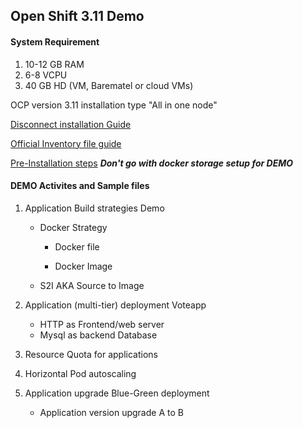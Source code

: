 ## Open Shift 3.11 Demo 

#### System Requirement
1. 10-12 GB RAM
2. 6-8 VCPU
3. 40 GB HD
(VM, Barematel or cloud VMs)

OCP version 3.11 installation type "All in one node" 

[Disconnect installation Guide](https://docs.openshift.com/container-platform/3.11/install/disconnected_install.html)


[Official Inventory file guide](https://docs.openshift.com/container-platform/3.11/install/configuring_inventory_file.html)

[Pre-Installation steps](https://docs.openshift.com/container-platform/3.11/install/host_preparation.html)
***Don't go with docker storage setup for DEMO***

#### DEMO Activites and Sample files
1. Application Build strategies Demo 
   - Docker Strategy 
     - Docker file
       
     - Docker Image
    
           
   - S2I AKA Source to Image
       


2. Application (multi-tier) deployment Voteapp
   - HTTP as Frontend/web server
   - Mysql as backend Database
3. Resource Quota for applications 
4. Horizontal Pod autoscaling
5. Application upgrade Blue-Green deployment
   - Application version upgrade A to B 


